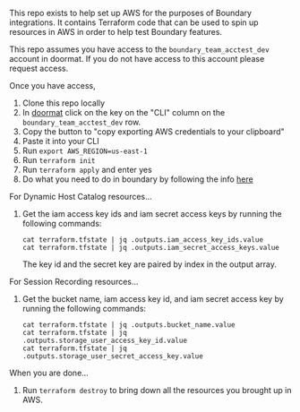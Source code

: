 This repo exists to help set up AWS for the purposes of Boundary integrations. It contains Terraform
code that can be used to spin up resources in AWS in order to help test Boundary features.

This repo assumes you have access to the `boundary_team_acctest_dev` account in doormat.
If you do not have access to this account please request access.

Once you have access,
1.  Clone this repo locally
1.  In [doormat](https://doormat.hashicorp.services/) click on the key on the "CLI" column on the `boundary_team_acctest_dev` row.
1.  Copy the button to "copy exporting AWS credentials to your clipboard"
1.  Paste it into your CLI
1.  Run `export AWS_REGION=us-east-1`
1.  Run `terraform init`
1.  Run `terraform apply` and enter yes
1.  Do what you need to do in boundary by following the info [here](https://github.com/hashicorp/boundary-plugin-host-aws)

For Dynamic Host Catalog resources...
1.  Get the iam access key ids and iam secret access keys by running the following commands:
    ```
    cat terraform.tfstate | jq .outputs.iam_access_key_ids.value
    cat terraform.tfstate | jq .outputs.iam_secret_access_keys.value
    ```
    The key id and the secret key are paired by index in the output array.

For Session Recording resources...
1. Get the bucket name, iam access key id, and iam secret access key by running the following commands:
    ```
    cat terraform.tfstate | jq .outputs.bucket_name.value
    cat terraform.tfstate | jq .outputs.storage_user_access_key_id.value
    cat terraform.tfstate | jq .outputs.storage_user_secret_access_key.value
    ```

When you are done...
1.  Run `terraform destroy` to bring down all the resources you brought up in AWS.
